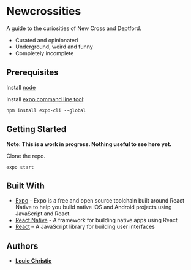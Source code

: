 # Newcrossities

A guide to the curiosities of New Cross and Deptford.

* Curated and opinionated
* Underground, weird and funny
* Completely incomplete

## Prerequisites

Install [node](https://nodejs.org/en/)

Install [expo command line tool]( https://expo.io/):

```npm install expo-cli --global```

## Getting Started

**Note: This is a work in progress. Nothing useful to see here yet.**

Clone the repo.

```
expo start
```

## Built With

* [Expo](https://expo.io/) - Expo is a free and open source toolchain built around React Native to help you build native iOS and Android projects using JavaScript and React.
* [React Native](https://maven.apache.org/) - A framework for building native apps using React
* [React](https://reactjs.org/) – A JavaScript library for building user interfaces

## Authors

* [**Louie Christie**](https://github.com/louiechristie)